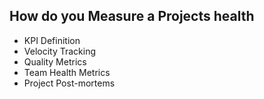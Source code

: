 ## How do you Measure a Projects health 

- KPI Definition
- Velocity Tracking
- Quality Metrics
- Team Health Metrics 
- Project Post-mortems